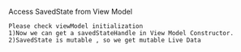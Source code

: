
Access SavedState from View Model

```
Please check viewModel initialization
1)Now we can get a savedStateHandle in View Model Constructor.
2)SavedState is mutable , so we get mutable Live Data
```
